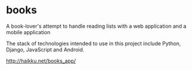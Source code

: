 books
=====

A book-lover's attempt to handle reading lists with a web application and a mobile application

The stack of technologies intended to use in this project include Python, Django, JavaScript and Android.

http://haikku.net/books_app/
